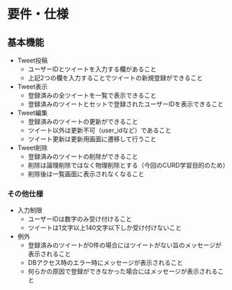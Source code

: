 # 要件・仕様

## 基本機能

- Tweet投稿
  - ユーザーIDとツイートを入力する欄があること
  - 上記2つの欄を入力することでツイートの新規登録ができること
- Tweet表示
  - 登録済みの全ツイートを一覧で表示できること
  - 登録済みのツイートとセットで登録されたユーザーIDを表示できること
- Tweet編集
  - 登録済みのツイートの更新ができること
  - ツイート以外は更新不可（user_idなど）であること
  - ツイート更新は更新用画面に遷移して行うこと
- Tweet削除
  - 登録済みのツイートの削除ができること
  - 削除は論理削除ではなく物理削除とする（今回のCURD学習目的のため）
  - 削除後は一覧画面に表示されなくなること

### その他仕様

- 入力制限
  - ユーザーIDは数字のみ受け付けること
  - ツイートは1文字以上140文字以下しか受け付けないこと
- 例外
  - 登録済みのツイートが0件の場合にはツイートがない旨のメッセージが表示されること
  - DBアクセス時のエラー時にメッセージが表示されること
  - 何らかの原因で登録ができなかった場合にはメッセージが表示されること
